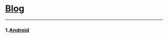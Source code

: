 # [Blog](https://gb-nick.github.io/Blog)
***
### 1.[Android](https://gb-nick.github.io/Blog/Android)
